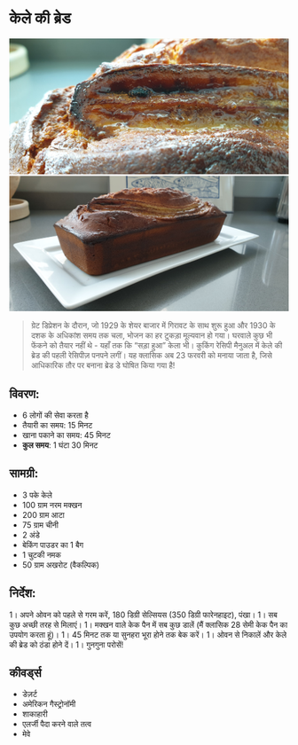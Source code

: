 # केले की ब्रेड

![केले की ब्रेड](https://github.com/anamorph/recettes/blob/main/photos/fr-dessert-banana_bread-01.jpg?raw=true)
![केले की ब्रेड](https://github.com/anamorph/recettes/blob/main/photos/fr-dessert-banana_bread-02.jpg?raw=true)

> ग्रेट डिप्रेशन के दौरान, जो 1929 के शेयर बाजार में गिरावट के साथ शुरू हुआ और 1930 के दशक के अधिकांश समय तक चला, भोजन का हर टुकड़ा मूल्यवान हो गया। घरवाले कुछ भी फेंकने को तैयार नहीं थे - यहाँ तक कि “सड़ा हुआ” केला भी। कुकिंग रेसिपी मैनुअल में केले की ब्रेड की पहली रेसिपीज़ पनपने लगीं। यह क्लासिक अब 23 फरवरी को मनाया जाता है, जिसे आधिकारिक तौर पर बनाना ब्रेड डे घोषित किया गया है!

## विवरण:
* 6 लोगों की सेवा करता है
* तैयारी का समय: 15 मिनट
* खाना पकाने का समय: 45 मिनट
* **कुल समय**: 1 घंटा 30 मिनट

## सामग्री:
* 3 पके केले
* 100 ग्राम नरम मक्खन
* 200 ग्राम आटा
* 75 ग्राम चीनी
* 2 अंडे
* बेकिंग पाउडर का 1 बैग
* 1 चुटकी नमक
* 50 ग्राम अखरोट (वैकल्पिक)

## निर्देश:
1। अपने ओवन को पहले से गरम करें, 180 डिग्री सेल्सियस (350 डिग्री फारेनहाइट), पंखा।
1। सब कुछ अच्छी तरह से मिलाएं।
1। मक्खन वाले केक पैन में सब कुछ डालें (मैं क्लासिक 28 सेमी केक पैन का उपयोग करता हूं)।
1। 45 मिनट तक या सुनहरा भूरा होने तक बेक करें।
1। ओवन से निकालें और केले की ब्रेड को ठंडा होने दें।
1। गुनगुना परोसें!

## कीवर्ड्स
* डेज़र्ट
* अमेरिकन गैस्ट्रोनॉमी
* शाकाहारी
* एलर्जी पैदा करने वाले तत्व
 * मेवे